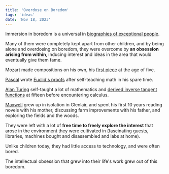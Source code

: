 ```yaml
---
title: 'Overdose on Boredom'
tags: 'ideas'
date: 'Nov 18, 2023'
---
```


Immersion in boredom is a universal in [biographies of exceptional people](https://www.henrikkarlsson.xyz/p/childhoods).

Many of them were completely kept apart from other children, and by being alone and overdosing on boredom, they were overcome by **an obsession arising from within**, inducing interest and ideas in the area that would eventually give them fame.

Mozart made compositions on his own, his [first piece](https://www.britannica.com/question/How-old-was-Mozart-when-he-began-playing-music) at the age of five.

[Pascal](https://math.berkeley.edu/~robin/Pascal/) wrote [Euclid's proofs](https://en.wikipedia.org/wiki/Euclid%27s_theorem?useskin=vector#Euclid's_proof) after self-teaching math in his spare time.

[Alan Turing](https://en.wikipedia.org/wiki/Alan_Turing?useskin=vector) self-taught a lot of mathematics and [derived inverse tangent functions](http://angrystatistician.blogspot.com/2015/01/young-alan-turing.html) at fifteen before encountering calculus.

[Maxwell](https://www.britannica.com/biography/James-Clerk-Maxwell) grew up in isolation in Glenlair, and spent his first 10 years reading novels with his mother, discussing farm improvements with his father, and exploring the fields and the woods.

They were left with a lot of **free time to freely explore the interest** that arose in the environment they were cultivated in (fascinating guests, libraries, machines bought and disassembled and labs at home).

Unlike children today, they had little access to technology, and were often bored.

The intellectual obsession that grew into their life's work grew out of this boredom.
